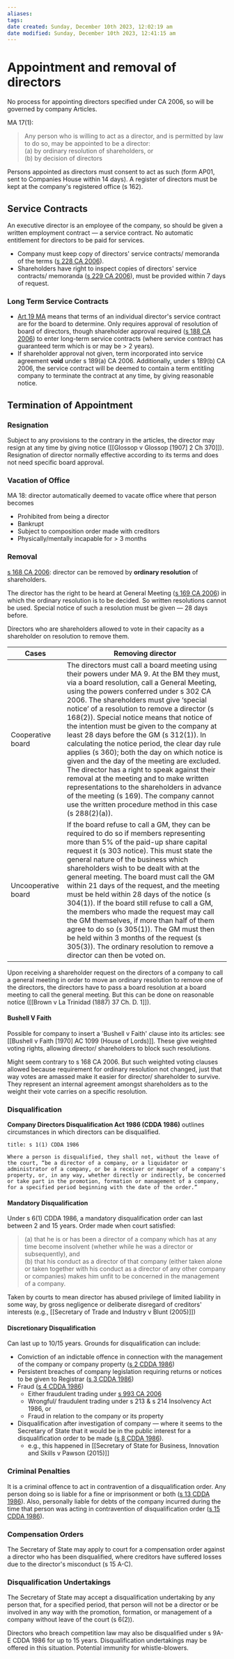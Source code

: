 ```yaml
---
aliases: 
tags: 
date created: Sunday, December 10th 2023, 12:02:19 am
date modified: Sunday, December 10th 2023, 12:41:15 am
---
```


# Appointment and removal of directors

No process for appointing directors specified under CA 2006, so will be governed by company Articles.

MA 17(1):

> Any person who is willing to act as a director, and is permitted by law to do so, may be appointed to be a director:  
> (a) by ordinary resolution of shareholders, or  
> (b) by decision of directors

Persons appointed as directors must consent to act as such (form AP01, sent to Companies House within 14 days). A register of directors must be kept at the company's registered office (s 162).

## Service Contracts

An executive director is an employee of the company, so should be given a written employment contract — a service contract. No automatic entitlement for directors to be paid for services.

- Company must keep copy of directors' service contracts/ memoranda of the terms ([s 228 CA 2006](https://www.legislation.gov.uk/ukpga/2006/46/section/228)).
- Shareholders have right to inspect copies of directors' service contracts/ memoranda ([s 229 CA 2006](https://www.legislation.gov.uk/ukpga/2006/46/section/229)), must be provided within 7 days of request.

### Long Term Service Contracts

- [Art 19 MA](https://www.gov.uk/government/publications/model-articles-for-private-companies-limited-by-shares/model-articles-for-private-companies-limited-by-shares#remuneration) means that terms of an individual director's service contract are for the board to determine. Only requires approval of resolution of board of directors, though shareholder approval required ([s 188 CA 2006](https://www.legislation.gov.uk/ukpga/2006/46/section/188)) to enter long-term service contracts (where service contract has guaranteed term which is or may be > 2 years).
- If shareholder approval not given, term incorporated into service agreement **void** under s 189(a) CA 2006. Additionally, under s 189(b) CA 2006, the service contract will be deemed to contain a term entitling company to terminate the contract at any time, by giving reasonable notice.

## Termination of Appointment

### Resignation

Subject to any provisions to the contrary in the articles, the director may resign at any time by giving notice ([[Glossop v Glossop [1907] 2 Ch 370]]). Resignation of director normally effective according to its terms and does not need specific board approval.

### Vacation of Office

MA 18: director automatically deemed to vacate office where that person becomes

- Prohibited from being a director
- Bankrupt
- Subject to composition order made with creditors
- Physically/mentally incapable for > 3 months

### Removal

[s 168 CA 2006](https://www.legislation.gov.uk/ukpga/2006/46/section/168): director can be removed by **ordinary resolution** of shareholders.

The director has the right to be heard at General Meeting ([s 169 CA 2006](https://www.legislation.gov.uk/ukpga/2006/46/section/169)) in which the ordinary resolution is to be decided. So written resolutions cannot be used. Special notice of such a resolution must be given — 28 days before.

Directors who are shareholders allowed to vote in their capacity as a shareholder on resolution to remove them.

Cases | Removing director
---|---
Cooperative board | The directors must call a board meeting using their powers under MA 9. At the BM they must, via a board resolution, call a General Meeting, using the powers conferred under s 302 CA 2006. The shareholders must give ‘special notice’ of a resolution to remove a director (s 168(2)). Special notice means that notice of the intention must be given to the company at least 28 days before the GM (s 312(1)). In calculating the notice period, the clear day rule applies (s 360); both the day on which notice is given and the day of the meeting are excluded. The director has a right to speak against their removal at the meeting and to make written representations to the shareholders in advance of the meeting (s 169). The company cannot use the written procedure method in this case (s 288(2)(a)).
Uncooperative board | If the board refuse to call a GM, they can be required to do so if members representing more than 5% of the paid-up share capital request it (s 303 notice). This must state the general nature of the business which shareholders wish to be dealt with at the general meeting. The board must call the GM within 21 days of the request, and the meeting must be held within 28 days of the notice (s 304(1)). If the board still refuse to call a GM, the members who made the request may call the GM themselves, if more than half of them agree to do so (s 305(1)). The GM must then be held within 3 months of the request (s 305(3)). The ordinary resolution to remove a director can then be voted on.

Upon receiving a shareholder request on the directors of a company to call a general meeting in order to move an ordinary resolution to remove one of the directors, the directors have to pass a board resolution at a board meeting to call the general meeting. But this can be done on reasonable notice ([[Brown v La Trinidad (1887) 37 Ch. D. 1]]).

#### Bushell V Faith

Possible for company to insert a 'Bushell v Faith' clause into its articles: see [[Bushell v Faith [1970] AC 1099 (House of Lords)]]. These give weighted voting rights, allowing director/ shareholders to block such resolutions.

Might seem contrary to s 168 CA 2006. But such weighted voting clauses allowed because requirement for ordinary resolution not changed, just that way votes are amassed make it easier for director/ shareholder to survive. They represent an internal agreement amongst shareholders as to the weight their vote carries on a specific resolution.

### Disqualification

**Company Directors Disqualification Act 1986 (CDDA 1986)** outlines circumstances in which directors can be disqualified.

```ad-defn
title: s 1(1) CDDA 1986

Where a person is disqualified, they shall not, without the leave of the court, “be a director of a company, or a liquidator or administrator of a company, or be a receiver or manager of a company's property, or, in any way, whether directly or indirectly, be concerned or take part in the promotion, formation or management of a company, for a specified period beginning with the date of the order.”
```

#### Mandatory Disqualification

Under s 6(1) CDDA 1986, a mandatory disqualification order can last between 2 and 15 years. Order made when court satisfied:

> (a) that he is or has been a director of a company which has at any time become insolvent (whether while he was a director or subsequently), and  
> (b) that his conduct as a director of that company (either taken alone or taken together with his conduct as a director of any other company or companies) makes him unfit to be concerned in the management of a company.

Taken by courts to mean director has abused privilege of limited liability in some way, by gross negligence or deliberate disregard of creditors' interests (e.g., [[Secretary of Trade and Industry v Blunt (2005)]])

#### Discretionary Disqualification

Can last up to 10/15 years. Grounds for disqualification can include:

- Conviction of an indictable offence in connection with the management of the company or company property ([s 2 CDDA 1986](https://www.legislation.gov.uk/ukpga/1986/46/section/2))
- Persistent breaches of company legislation requiring returns or notices to be given to Registrar ([s 3 CDDA 1986](https://www.legislation.gov.uk/ukpga/1986/46/section/3))
- Fraud ([s 4 CDDA 1986](https://www.legislation.gov.uk/ukpga/1986/46/section/4))
	- Either fraudulent trading under [s 993 CA 2006](https://www.legislation.gov.uk/ukpga/2006/46/section/993)
	- Wrongful/ fraudulent trading under s 213 & s 214 Insolvency Act 1986, or
	- Fraud in relation to the company or its property
- Disqualification after investigation of company — where it seems to the Secretary of State that it would be in the public interest for a disqualification order to be made ([s 8 CDDA 1986](https://www.legislation.gov.uk/ukpga/1986/46/section/8)).
	- e.g., this happened in [[Secretary of State for Business, Innovation and Skills v Pawson (2015)]]

### Criminal Penalties

It is a criminal offence to act in contravention of a disqualification order. Any person doing so is liable for a fine or imprisonment or both ([s 13 CDDA 1986](https://www.legislation.gov.uk/ukpga/1986/46/section/13)). Also, personally liable for debts of the company incurred during the time that person was acting in contravention of disqualification order ([s 15 CDDA 1986](https://www.legislation.gov.uk/ukpga/1986/46/section/15)).

### Compensation Orders

The Secretary of State may apply to court for a compensation order against a director who has been disqualified, where creditors have suffered losses due to the director's misconduct (s 15 A-C).

### Disqualification Undertakings

The Secretary of State may accept a disqualification undertaking by any person that, for a specified period, that person will not be a director or be involved in any way with the promotion, formation, or management of a company without leave of the court (s 6(2)).

Directors who breach competition law may also be disqualified under s 9A-E CDDA 1986 for up to 15 years. Disqualification undertakings may be offered in this situation. Potential immunity for whistle-blowers.
